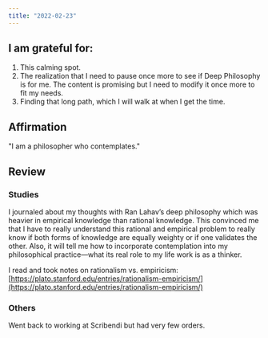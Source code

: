```yaml
---
title: "2022-02-23"
---
```

## I am grateful for:
1. This calming spot.
2. The realization that I need to pause once more to see if Deep Philosophy is for me. The content is promising but I need to modify it once more to fit my needs.
3. Finding that long path, which I will walk at when I get the time.

## Affirmation

"I am a philosopher who contemplates."

## Review

### Studies

I journaled about my thoughts with Ran Lahav’s deep philosophy which was heavier in empirical knowledge than rational knowledge. This convinced me that I have to really understand this rational and empirical problem to really know if both forms of knowledge are equally weighty or if one validates the other. Also, it will tell me how to incorporate contemplation into my philosophical practice—what its real role to my life work is as a thinker.

I read and took notes on rationalism vs. empiricism: [https://plato.stanford.edu/entries/rationalism-empiricism/](https://plato.stanford.edu/entries/rationalism-empiricism/)

### Others

Went back to working at Scribendi but had very few orders.



